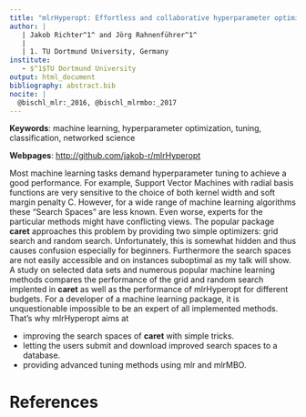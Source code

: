 ```yaml
---
title: "mlrHyperopt: Effortless and collaborative hyperparameter optimization experiments"
author: |
   | Jakob Richter^1^ and Jörg Rahnenführer^1^
   |
   | 1. TU Dortmund University, Germany
institute: 
   - $^1$TU Dortmund University
output: html_document
bibliography: abstract.bib
nocite: | 
  @bischl_mlr:_2016, @bischl_mlrmbo:_2017
---
```


**Keywords**: machine learning, hyperparameter optimization, tuning, classification, networked science

**Webpages**: http://github.com/jakob-r/mlrHyperopt

Most machine learning tasks demand hyperparameter tuning to achieve a good performance. For example, Support Vector Machines with radial basis functions are very sensitive to the choice of both kernel width and soft margin penalty C. However, for a wide range of machine learning algorithms these “Search Spaces” are less known. Even worse, experts for the particular methods might have conflicting views.
The popular package **caret** approaches this problem by providing two simple optimizers: grid search and random search.
Unfortunately, this is somewhat hidden and thus causes confusion especially for beginners. 
Furthermore the search spaces are not easily accessible and on instances suboptimal as my talk will show.
A study on selected data sets and numerous popular machine learning methods compares the performance of the grid and random search implented in **caret** as well as the performance of mlrHyperopt for different budgets.
For a developer of a machine learning package, it is unquestionable impossible to be an expert of all implemented methods.
That’s why mlrHyperopt aims at

* improving the search spaces of **caret** with simple tricks.
* letting the users submit and download improved search spaces to a database.
* providing advanced tuning methods using mlr and mlrMBO.

# References
